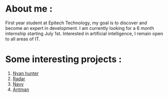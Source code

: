 # About me :
First year student at Epitech Technology, my goal is to discover and become an expert in development. 
I am currently looking for a 6 month internship starting July 1st. Interested in artificial intelligence, I remain open to all areas of IT.
# Some interesting projects :
1. [Nyan hunter](https://github.com/Mael-RABOT/nyan_hunter)
2. [Radar](https://github.com/Mael-RABOT/radar)
3. [Navy](https://github.com/Mael-RABOT/navy)
4. [Antman](https://github.com/Mael-RABOT/Antamn)
